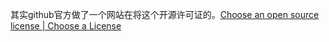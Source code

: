 其实github官方做了一个网站在将这个开源许可证的。[Choose an open source license | Choose a License](https://choosealicense.com/)
